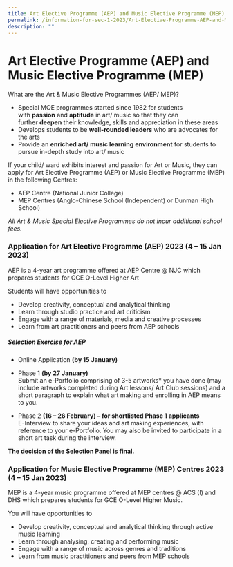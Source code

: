 ```yaml
---
title: Art Elective Programme (AEP) and Music Elective Programme (MEP)
permalink: /information-for-sec-1-2023/Art-Elective-Programme-AEP-and-Music-Elective-Programme-MEP/
description: ""
---
```

Art Elective Programme (AEP) and Music Elective Programme (MEP)
===============================================================

What are the Art & Music Elective Programmes (AEP/ MEP)?

*   Special MOE programmes started since 1982 for students with <b>passion</b> and <b>aptitude</b> in art/ music so that they can further <b>deepen</b> their knowledge, skills and appreciation in these areas
*   Develops students to be <b>well-rounded leaders</b> who are advocates for the arts
*   Provide an <b>enriched art/ music learning environment</b> for students to pursue in-depth study into art/ music

If your child/ ward exhibits interest and passion for Art or Music, they can apply for Art Elective Programme (AEP) or Music Elective Programme (MEP) in the following Centres:

*   AEP Centre (National Junior College)
*   MEP Centres (Anglo-Chinese School (Independent) or Dunman High School)

<i>All Art & Music Special Elective Programmes do not incur additional school fees.</i>

### Application for Art Elective Programme (AEP) 2023 (4 – 15 Jan 2023)

AEP is a 4-year art programme offered at AEP Centre @ NJC which prepares students for GCE O-Level Higher Art  

  

Students will have opportunities to

*   Develop creativity, conceptual and analytical thinking
*   Learn through studio practice and art criticism
*   Engage with a range of materials, media and creative processes
*   Learn from art practitioners and peers from AEP schools


##### **Selection Exercise for AEP**

*   Online Application <b>(by 15 January)</b>


*   Phase 1 <b>(by 27 January)</b> <br>
Submit an e-Portfolio comprising of 3-5 artworks\* you have done (may include artworks completed during Art lessons/ Art Club sessions) and a short paragraph to explain what art making and enrolling in AEP means to you.

*   Phase 2 <b>(16 – 26 February) – for shortlisted Phase 1 applicants</b> <br>
E-Interview to share your ideas and art making experiences, with reference to your e-Portfolio. You may also be invited to participate in a short art task during the interview.

<b>The decision of the Selection Panel is final.</b>


### Application for Music Elective Programme (MEP) Centres 2023 (4 – 15 Jan 2023)

MEP is a 4-year music programme offered at MEP centres @ ACS (I) and DHS which prepares students for GCE O-Level Higher Music.  
  
You will have opportunities to  

*   Develop creativity, conceptual and analytical thinking through active music learning
*   Learn through analysing, creating and performing music
*   Engage with a range of music across genres and traditions
*   Learn from music practitioners and peers from MEP schools